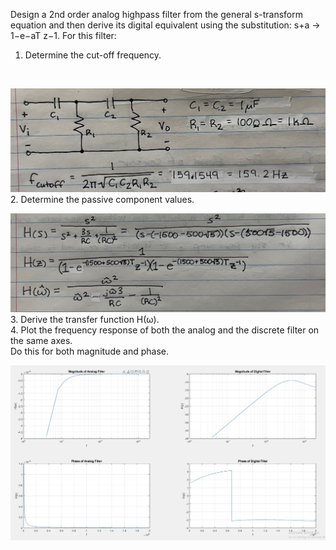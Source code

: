 Design a 2nd order analog highpass filter from the general s-transform equation and then derive its digital equivalent using the substitution: s+a → 1−e−aT z−1. For this filter:
<br>
1. Determine the cut-off frequency.
<br>

![Graphs](Lab7_Pic1.jpg)
<br>
2. Determine the passive component values.
<br>

![Graphs](Lab7_Pic2.jpg)
<br>
3. Derive the transfer function H(ω).
<br>
4. Plot the frequency response of both the analog and the discrete filter on the same axes.
<br>
Do this for both magnitude and phase.
<br>

![Graphs](Graphs.jpg)
<br>